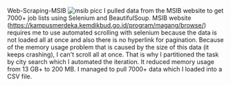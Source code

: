Web-Scraping-MSIB
![msib picc](https://github.com/haekalmeister/Web-Scraping-MSIB/assets/119827103/6883fb11-c54f-4f2a-a8fa-11cb80b66a23)
I pulled data from the MSIB website to get 7000+ job lists using Selenium and BeautifulSoup. MSIB website (https://kampusmerdeka.kemdikbud.go.id/program/magang/browse/) requires me to use automated scrolling with selenium because the data is not loaded all at once and also there is no hyperlink for pagination. Because of the memory usage problem that is caused by the size of this data (it keeps crashing), I can't scroll all at once. That is why I partitioned the task by city search which I automated the iteration. It reduced memory usage from 13 GB+ to 200 MB. I managed to pull 7000+ data which I loaded into a CSV file.
